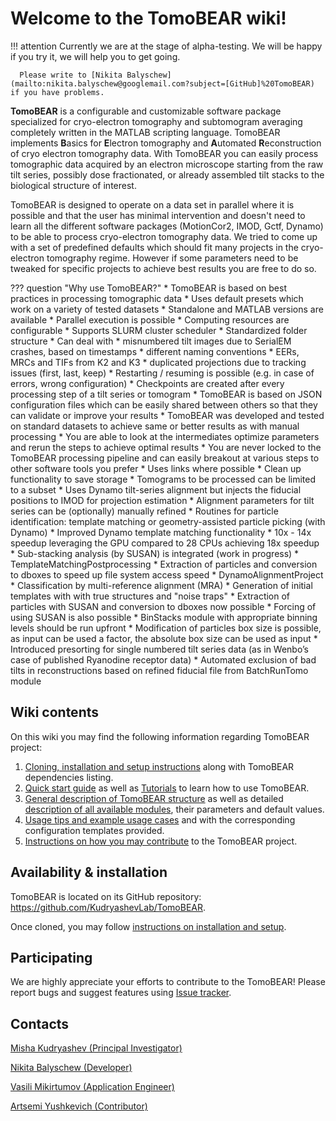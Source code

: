 # Welcome to the TomoBEAR wiki!

!!! attention
      Currently we are at the stage of alpha-testing. We will be happy if you try it, we will help you to get going.

      Please write to [Nikita Balyschew](mailto:nikita.balyschew@googlemail.com?subject=[GitHub]%20TomoBEAR) if you have problems.

**TomoBEAR** is a configurable and customizable software package specialized for cryo-electron tomography and subtomogram averaging completely written in the MATLAB scripting language. TomoBEAR implements **B**asics for **E**lectron tomography and **A**utomated **R**econstruction of cryo electron tomography data. With TomoBEAR you can easily process tomographic data acquired by an electron microscope starting from the raw tilt series, possibly dose fractionated, or already assembled tilt stacks to the biological structure of interest.

TomoBEAR is designed to operate on a data set in parallel where it is possible and that the user has minimal intervention and doesn't need to learn all the different software packages (MotionCor2, IMOD, Gctf, Dynamo) to be able to process cryo-electron tomography data. We tried to come up with a set of predefined defaults which should fit many projects in the cryo-electron tomography regime. However if some parameters need to be tweaked for specific projects to achieve best results you are free to do so.

??? question "Why use TomoBEAR?"
      * TomoBEAR is based on best practices in processing tomographic data
      * Uses default presets which work on a variety of tested datasets
      * Standalone and MATLAB versions are available
      * Parallel execution is possible
      * Computing resources are configurable
      * Supports SLURM cluster scheduler
      * Standardized folder structure
      * Can deal with
        * misnumbered tilt images due to SerialEM crashes, based on timestamps
        * different naming conventions
        * EERs, MRCs and TIFs from K2 and K3
        * duplicated projections due to tracking issues (first, last, keep)
      * Restarting / resuming is possible (e.g. in case of errors, wrong configuration)
        * Checkpoints are created after every processing step of a tilt series or tomogram
      * TomoBEAR is based on JSON configuration files which can be easily shared between others so that they can validate or improve your results
      * TomoBEAR was developed and tested on standard datasets to achieve same or better results as with manual processing
      * You are able to look at the intermediates optimize parameters and rerun the steps to achieve optimal results
      * You are never locked to the TomoBEAR processing pipeline and can easily breakout at various steps to other software tools you prefer
      * Uses links where possible
      * Clean up functionality to save storage
      * Tomograms to be processed can be limited to a subset
      * Uses Dynamo tilt-series alignment but injects the fiducial positions to IMOD for projection estimation
      * Alignment parameters for tilt series can be (optionally) manually refined
      * Routines for particle identification: template matching or geometry-assisted particle picking (with Dynamo)
      * Improved Dynamo template matching functionality
        * 10x - 14x speedup leveraging the GPU compared to 28 CPUs achieving 18x speedup
      * Sub-stacking analysis (by SUSAN) is integrated (work in progress)
      * TemplateMatchingPostprocessing
        * Extraction of particles and conversion to dboxes to speed up file system access speed
      * DynamoAlignmentProject
        * Classification by multi-reference alignment (MRA)
          * Generation of initial templates with with true structures and "noise traps"
        * Extraction of particles with SUSAN and conversion to dboxes now possible
        * Forcing of using SUSAN is also possible
          * BinStacks module with appropriate binning levels should be run upfront
        * Modification of particles box size is possible, as input can be used a factor, the absolute box size can be used as input
      * Introduced presorting for single numbered tilt series data (as in Wenbo’s case of published Ryanodine receptor data)
      * Automated exclusion of bad tilts in reconstructions based on refined fiducial file from BatchRunTomo module

## Wiki contents

On this wiki you may find the following information regarding TomoBEAR project:

1. [Cloning, installation and setup instructions]() along with TomoBEAR dependencies listing.
2. [Quick start guide]() as well as [Tutorials]() to learn how to use TomoBEAR.
2. [General description of TomoBEAR structure]() as well as detailed [description of all available modules](), their parameters and default values.
3. [Usage tips and example usage cases]() and with the corresponding configuration templates provided.
4. [Instructions on how you may contribute]() to the TomoBEAR project.

## Availability & installation
TomoBEAR is located on its GitHub repository: <https://github.com/KudryashevLab/TomoBEAR>.

Once cloned, you may follow [instructions on installation and setup](http://127.0.0.1:8000/getting_started/installation-and-setup/).

## Participating
We are highly appreciate your efforts to contribute to the TomoBEAR!
Please report bugs and suggest features using [Issue tracker](https://github.com/KudryashevLab/TomoBEAR/issues).

## Contacts
[Misha Kudryashev (Principal Investigator)](mailto:misha.kudryashev@gmail.com?subject=[GitHub]%20TomoBEAR)

[Nikita Balyschew (Developer)](mailto:nikita.balyschew@gmail.com?subject=[GitHub]%20TomoBEAR)

[Vasili Mikirtumov (Application Engineer)](mailto:mikivasia@gmail.com?subject=[GitHub]%20TomoBEAR)

[Artsemi Yushkevich (Contributor)](mailto:artsemi.yushkevich@gmail.com?subject=[GitHub]%20TomoBEAR)
